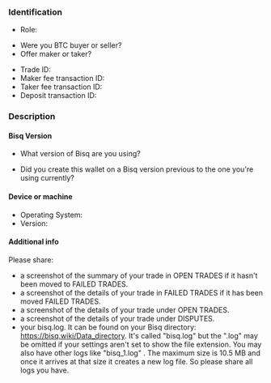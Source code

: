 <!--
   SUPPORT FORM: This is to help us in diagnosing the issues
you come accross
-->

### Identification

- Role:
 + Were you BTC buyer or seller?
 + Offer maker or taker?
- Trade ID:
- Maker fee transaction ID:
- Taker fee transaction ID:
- Deposit transaction ID:

### Description

<!-- brief description of the bug -->


#### Bisq Version

- What version of Bisq are you using?

- Did you create this wallet on a Bisq version previous to the one you're using currently?

#### Device or machine

- Operating System:
- Version:


#### Additional info
Please share:
- a screenshot of the summary of your trade in OPEN TRADES if it hasn't been moved to FAILED TRADES.
- a screenshot of the details of your trade in FAILED TRADES if it has been moved FAILED TRADES.
- a screenshot of the details of your trade under OPEN TRADES.
- a screenshot of the details of your trade under DISPUTES.
- your bisq.log. It can be found on your Bisq directory: https://bisq.wiki/Data_directory. It's called "bisq.log" but the ".log" may be omitted if your settings aren't set to show the file extension. You may also have other logs like "bisq_1.log" . The maximum size is 10.5 MB and once it arrives at that size it creates a new log file. So please share all logs you have.
